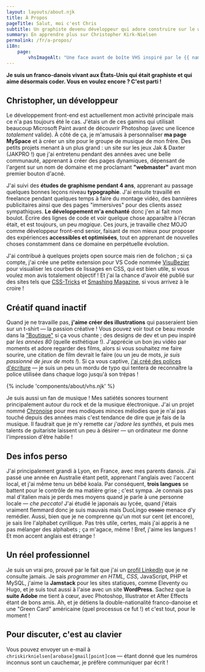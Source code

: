 ```yaml
---
layout: layouts/about.njk
title: À Propos
pageTitle: Salut, moi c'est Chris
subtitle: Un graphiste devenu développeur qui adore construire sur le web.
summary: En apprendre plus sur Christopher Kirk-Nielsen
permalink: /fr/a-propos/
i18n:
    page:
        vhsImageAlt: "Une face avant de boîte VHS inspiré par le {{ name }}"
---
```


**Je suis un <span class="about-country" data-flag="🇫🇷" data-icon="🥖">franco</span>-<span class="about-country" data-flag="🇩🇰" data-icon="🧱">danois</span> vivant aux <span class="about-country" data-flag="🇺🇸" data-icon="🏈">États-Unis</span> qui était graphiste et qui aime désormais coder. Vous en voulez encore ? C'est parti !**

## Christopher, un développeur

Le développement front-end est actuellement mon activité principale mais ce n'a pas toujours été le cas. J'étais un de ces gamins qui utilisait beaucoup Microsoft Paint avant de découvrir Photoshop (avec une licence *totalement* valide). À côté de ça, je m'amusais à personnaliser **ma page MySpace** et à créer un site pour le groupe de musique de mon frère. Des petits projets menant à un plus grand : un site sur les jeux Jak & Daxter (JAKPRO !) que j'ai entretenu pendant des années avec une belle communauté, apprenant à créer des pages dynamiques, dépensant de l'argent sur un nom de domaine et me proclamant **"webmaster"** avant mon premier bouton d'acné.

J'ai suivi des **études de graphisme pendant 4 ans**, apprenant au passage quelques bonnes leçons niveau **typographie**. J'ai ensuite travaillé en freelance pendant quelques temps à faire du montage vidéo, des bannières publicitaires ainsi que des pages "immersives" pour des clients assez sympathiques. **Le développement m'a enchanté** donc j'en ai fait mon boulot. Écrire des lignes de code et voir quelque chose apparaître à l'écran était, et est toujours, un peu <em class="about-emoji" data-emoji="✨">magique</em>. Ces jours, je travaille chez MOJO comme développeur front-end senior, faisant de mon mieux pour proposer des expériences **accessibles et optimisées**, tout en apprenant de nouvelles choses constamment dans ce domaine en perpétuelle évolution.

J'ai contribué à quelques projets open source mais rien de folichon ; si ça compte, j'ai crée une petite extension pour VS Code nommée [VisuBezier](https://marketplace.visualstudio.com/items?itemName=chriskirknielsen.visubezier) pour visualiser les courbes de lissages en CSS, qui est bien utile, si vous voulez mon avis totalement objectif ! Et j'ai la chance d'avoir été publié sur des sites tels que [CSS-Tricks](https://css-tricks.com/author/chriskirknielsen/) et [Smashing Magazine](https://www.smashingmagazine.com/author/chriskirknielsen/), si vous arrivez à le croire !

## Créatif quand inactif

Quand je ne travaille pas, **j'aime créer des illustrations** qui passeraient bien sur un t-shirt — la passion créative ! Vous pouvez voir tout ce beau monde dans la ["Boutique"](/designs/) si ça vous chante ; des designs de dev et un peu inspiré par <em class="about-emoji" data-emoji="🌴">les années 80</em> (quelle esthétique !). J'apprécie un bon jeu vidéo par moments et adore regarder des films, alors si vous souhaitez me faire sourire, une citation de film devrait le faire (ou un jeu de mots, *je suis passionné de jeux de mots !*). Si ça vous captive, [j'ai créé des polices d'écriture](/fonts/) — je suis un peu un mordu de typo qui tentera de reconnaître la police utilisée dans chaque logo jusqu'à son trépas !

{% include 'components/about/vhs.njk' %}

Je suis aussi un fan de musique ! Mes satiétés sonores tournent principalement autour du rock et de la musique électronique. J'ai un projet nommé [Chronoise](https://chronoise.com) pour mes modiques minces mélodies que je n'ai pas touché depuis des années mais c'est tendance de dire que je fais de la musique. Il faudrait que je m'y remette car *j'adore les synthés*, et puis mes talents de guitariste laissent un peu à désirer — un ordinateur me donne l'impression d'être habile !

## Des infos perso

J'ai principalement grandi à Lyon, en France, avec mes parents danois. J'ai passé une année en Australie étant petit, apprenant l'anglais avec l'accent local, et j'ai même tenu un bébé koala. Par conséquent, **trois langues** se battent pour le contrôle de ma matière grise ; c'est sympa. Je connais pas mal d'italien mais je perds mes moyens quand je parle à une personne locale — <em lang="it" class="about-emoji" data-emoji="🤌">che peccato!</em> J'ai étudié le japonais au lycée, quand j'étais vraiment flemmard donc je suis mauvais mais DuoLingo ~~essaie~~ menace d'y remédier. Aussi, bien que je ne comprenne qu'un mot sur cent (et encore), je sais lire l'alphabet cyrillique. Pas très utile, certes, mais j'ai appris à ne pas mélanger des alphabets ; ça m'agace, même ! Bref, j'aime les langues ! Et mon accent anglais est étrange !

## Un réel professionnel

Je suis un vrai pro, prouvé par le fait que j'ai un [profil LinkedIn](https://www.linkedin.com/in/chriskirknielsen/) que je ne consulte jamais. Je sais *programmer en HTML, CSS,* JavaScript, PHP et MySQL, j'aime la **Jamstack** pour les sites statiques, comme Eleventy ou Hugo, et je suis tout aussi à l'aise avec un site **WordPress**. Sachez que la **suite Adobe** me tient à cœur, avec Photoshop, Illustrator et After Effects étant de bons amis. Ah, et je détiens la double-nationalité franco-danoise et une "Green Card" américaine (quel processus ce fut !) et c'est tout, pour le moment !

## Pour discuter, c'est au clavier

Vous pouvez envoyer un e-mail à `chriskirknielsen[arobase]gmail[point]com` — étant donné que les numéros inconnus sont un cauchemar, je préfère communiquer par écrit !